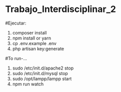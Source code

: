 # Trabajo_Interdisciplinar_2

#Ejecutar:
1. composer install
2. npm install or yarn
3. cp .env.example .env
4. php artisan key:generate

#To run-...

1. sudo /etc/init.d/apache2 stop
2. sudo /etc/init.d/mysql stop
3. sudo /opt/lampp/lampp start
4. npm run watch

